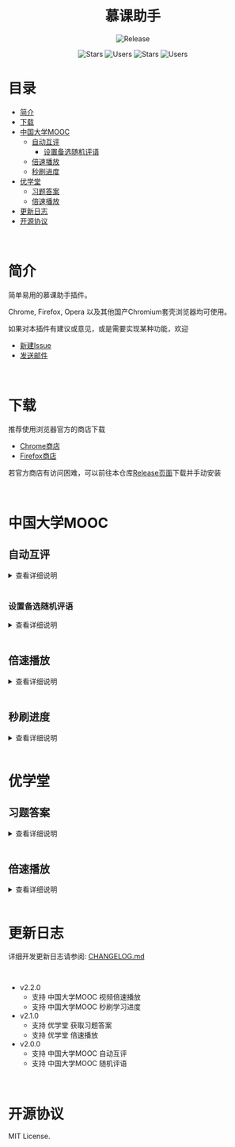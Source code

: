 <h1 align="center">慕课助手</h1>
<p align="center"> <img alt="Release" src="https://img.shields.io/github/v/release/unbyte/mooc-assistant?style=flat-square"/> </p>
<p align="center"> <img alt="Stars" src="https://img.shields.io/chrome-web-store/stars/oebggekgendmoeedkkdkdcdbmfbfeldc?style=flat-square"/> <img alt="Users" src="https://img.shields.io/chrome-web-store/users/oebggekgendmoeedkkdkdcdbmfbfeldc?style=flat-square"/> <img alt="Stars" src="https://img.shields.io/amo/stars/mooc-assistant?style=flat-square"/> <img alt="Users" src="https://img.shields.io/amo/users/mooc-assistant?style=flat-square"/></p>

# 目录

- [简介](#简介)
- [下载](#下载)
- [中国大学MOOC](#中国大学MOOC)
  - [自动互评](#自动互评)
    - [设置备选随机评语](#设置备选随机评语)
  - [倍速播放](#中国大学mooc-倍速播放)
  - [秒刷进度](#秒刷进度)
- [优学堂](#优学堂)
  - [习题答案](#习题答案)
  - [倍速播放](#优学堂-倍速播放)
- [更新日志](#更新日志)
- [开源协议](#开源协议)

<br/>

# 简介

简单易用的慕课助手插件。

Chrome, Firefox, Opera 以及其他国产Chromium套壳浏览器均可使用。

如果对本插件有建议或意见，或是需要实现某种功能，欢迎

- [新建Issue](https://github.com/unbyte/mooc-assistant/issues/new)
- <a href="mailto:i@shangyes.net">发送邮件</a>

<br/>

# 下载

推荐使用浏览器官方的商店下载

- [Chrome商店](https://chrome.google.com/webstore/detail/moocassistant/oebggekgendmoeedkkdkdcdbmfbfeldc)
- [Firefox商店](https://addons.mozilla.org/zh-CN/firefox/addon/mooc-assistant/)

若官方商店有访问困难，可以前往本仓库[Release页面](https://github.com/unbyte/mooc-assistant/releases)下载并手动安装

<br/>

# 中国大学MOOC

## 自动互评

<details>
<summary>查看详细说明</summary>

安装本插件并启用后，访问[中国大学mooc](https://www.icourse163.org/)时，页面右侧边会悬浮`慕课助手`。

<p align="center"><img alt="悬浮块示意图" src="https://i.loli.net/2020/02/19/QdvPiY1kIWBOpbS.png"/></p>

点击`慕课助手`展开侧边栏，设置评语、份数与速度，点击`开始互评`即可。

<p align="center"><img alt="侧边栏示意图" src="https://i.loli.net/2020/02/19/uohFYczKZRLA1lE.png"/></p>

互评的进度与状态将显示在侧边栏底部的黑色输出区域。

<p align="center"><img alt="输出区域示意图" src="https://i.loli.net/2020/02/19/5Ks4lT7X1kBq3dn.png"/></p>

> 自动互评必须在进入互评打分页面后才可开始

</details>

<br/>

### 设置备选随机评语

<details>
<summary>查看详细说明</summary>

若开启随机评语，则在互评时随机使用预先设置好的评语。

如果没有预先设置好的评语或没有启用的评语，自动互评不会开始并给出提示。

在插件管理中进入插件的`配置页面`，也可通过`互评面板`上的`打开配置页面`进入。

<p align="center"><img alt="配置页面示意图" src="https://i.loli.net/2020/02/19/i8G6xFDoWKmQ5Ms.png"/></p>

评语被添加后，默认为启用状态。可以手动将评语设为非启用状态。

<p align="center"><img alt="配置页面示意图" src="https://i.loli.net/2020/02/19/ZXmTRDG91A4rFkt.png"/></p>

</details>

<br/>

<h2 id="中国大学mooc-倍速播放">倍速播放</h2>

<details>
<summary>查看详细说明</summary>

`倍速播放面板`在`互评面板`下方，只支持整数倍速

- 点击`设置`即可使倍速生效，生效后除非刷新页面，同一课程内的不同视频切换时均可自动切换倍速。

- 点击`重置`将视频速度重置回1倍速。

<p align="center"><img alt="配置页面示意图" src="https://i.loli.net/2020/05/23/lsKPNdfkMvV8OxJ.png"/></p>


</details>

<br/>

## 秒刷进度

<details>
<summary>查看详细说明</summary>

**本功能存在不确定性，包括但不限于后台显示的数据异常等。**

**【醒目】 使用本功能即意味着您已知晓本功能存在一定风险，一切后果与作者无关。**

因为本功能存在一定风险，默认是关闭状态，需要先前往插件的`配置页面`开启。

> 可通过`互评面板`上的`打开配置页面`进入

<p align="center"><img alt="配置页面示意图" src="https://i.loli.net/2020/05/23/DA9YKsLTlr4yEp8.png"/></p>

开启后重新进入慕课平台，在`播放加速面板`下出现`秒刷进度面板`

<p align="center"><img alt="秒刷进度面板示意图" src="https://i.loli.net/2020/05/23/eu4BhSzo2fDRsEK.png"/></p>

进入需要刷进度的课程页面，先点击`初始化`拉取课程的信息，再点击`选择`打开`章节选择面板`，选择需要刷进度的章节。

> 因为显示空间不够大，选择的粒度太细的话显示不过来，所以以章节为单位

选择完成后点击`章节选择面板`上方的`保存并返回`按钮回到主界面，点击`开始任务`开始刷进度。

会自动完成**视频 / 电子课件 / 文本 / 讨论**的进度。

<p align="center"><img alt="输出示意图" src="https://i.loli.net/2020/05/23/zwDQfOrnZALqpl2.png"/></p>

等到`输出框`中提示**任务结束**后，刷新页面查看结果。

</details>

<br/>

# 优学堂

## 习题答案

<details>
<summary>查看详细说明</summary>

安装本插件并启用后，访问 优学堂学习界面 `https://ua.ulearning.cn/learnCourse/***` 时，页面顶部`咨询客服`旁会出现`习题答案`菜单。

<p align="center"><img src="https://i.loli.net/2020/02/25/ADOrWThdzwEFi18.png"/></p>

点击`获取答案`，会将答案显示在习题右方:

<p align="center"><img src="https://i.loli.net/2020/02/25/fFwZoEBx73t6enh.png"/></p>

</details>

<br/>

<h2 id="优学堂-倍速播放">倍速播放</h2>

<details>
<summary>查看详细说明</summary>

安装本插件并启用后，访问 优学堂学习界面 `https://ua.ulearning.cn/learnCourse/***` 时，页面顶部`咨询客服`旁会出现`视频播放`菜单。

<p align="center"><img src="https://i.loli.net/2020/02/25/j257J6B4S1VdQbp.png"/></p>

在视频播放的页面，先输入倍速，再点击倍速播放即可开始播放

> 受浏览器限制，最大为16倍速，且超过一定倍速会浏览器会自动静音视频

</details>

<br/>

# 更新日志

详细开发更新日志请参阅: [CHANGELOG.md](https://github.com/unbyte/mooc-assistant/blob/master/CHANGELOG.md)

<br/>

- v2.2.0
  - 支持 中国大学MOOC 视频倍速播放
  - 支持 中国大学MOOC 秒刷学习进度
- v2.1.0
  - 支持 优学堂 获取习题答案
  - 支持 优学堂 倍速播放
- v2.0.0
  - 支持 中国大学MOOC 自动互评
  - 支持 中国大学MOOC 随机评语

<br/>

# 开源协议

MIT License.

